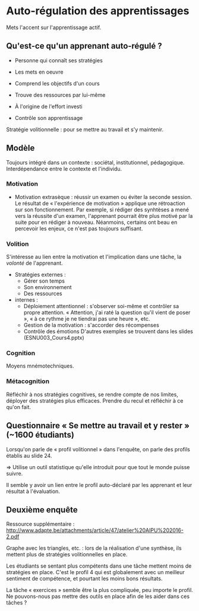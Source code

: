 # Auto-régulation des apprentissages

Mets l'accent sur l'apprentissage actif.

## Qu'est-ce qu'un apprenant auto-régulé ?
* Personne qui connaît ses stratégies
* Les mets en oeuvre
* Comprend les objectifs d'un cours

* Trouve des ressources par lui-même
* À l'origine de l'effort investi
* Contrôle son apprentissage

Stratégie volitionnelle : pour se mettre au travail et s'y maintenir.

## Modèle
Toujours intégré dans un contexte : sociétal, institutionnel, pédagogique.
Interdépendance entre le contexte et l'individu.

### Motivation
* Motivation extrasèque : réussir un examen ou éviter la seconde session.
Le résultat de « l'expérience de motivation » applique une rétroaction  sur son fonctionnement.
Par exemple, si rédiger des synhtèses a mené vers la réussite d'un examen, l'apprenant pourrait être plus motivé par la suite pour en rédiger à nouveau.
Néanmoins, certains ont beau en percevoir les enjeux, ce n'est pas toujours suffisant.

### Volition
S'intéresse  au lien entre la motivation et l'implication dans une tâche, la *volonté* de l'apprenant.

* Stratégies externes :
  * Gérer son temps
  * Son environnement
  * Des ressources
* internes :
  * Déploiement attentionnel : s'observer soi-même et contrôler sa propre attention. « Attention, j'ai raté la question qu'il vient de poser », « à ce rythme je ne tiendrai pas une heure », etc.
  * Gestion de la motivation : s'accorder des récompenses
  * Contrôle des émotions
D'autres exemples se trouvent dans les slides (ESNU003_Cours4.pptx)

### Cognition
Moyens mnémotechniques.

### Métacognition
Réfléchir à nos stratégies cognitives, se rendre compte de nos limites, déployer des stratégies plus efficaces.
Prendre du recul et réfléchir à ce qu'on fait.

## Questionnaire « Se mettre au travail et y rester » (~1600 étudiants)
Lorsqu'on parle de « profil volitionnel » dans l'enquête, on parle des profils établis au slide 24.

=> Utilise un outil statistique qu'elle introduit pour que tout le monde puisse suivre.

Il semble y avoir un lien entre le profil auto-déclaré par les apprenant et leur résultat à l'évaluation.

## Deuxième enquête
Ressource supplémentaire : http://www.adapte.be/attachments/article/47/atelier%20AIPU%202016-2.pdf

Graphe avec les triangles, etc. : lors de la réalisation d'une synthèse, ils mettent plus de stratégies volitionnelles en place.

Les étudiants se sentant plus compétents dans une tâche mettent moins de stratégies en place.
C'est le profil 4 qui est globalement avec un meilleur sentiment de compétence, et pourtant les moins bons résultats.

La tâche « exercices » semble être la plus compliquée, peu importe le profil. Ne pouvons-nous pas mettre des outils en place afin de les aider dans ces tâches ?
